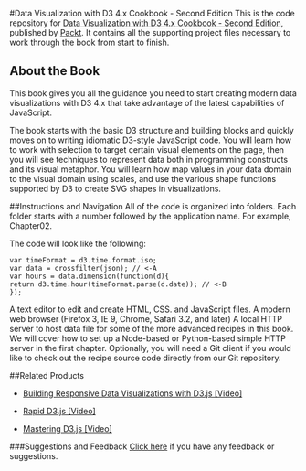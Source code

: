 #Data Visualization with D3 4.x Cookbook - Second Edition
This is the code repository for [Data Visualization with D3 4.x Cookbook - Second Edition](https://www.packtpub.com/web-development/data-visualization-d3-4x-cookbook-second-edition?utm_source=github&utm_medium=repository&utm_campaign=9781786468253), published by [Packt](https://www.packtpub.com/?utm_source=github). It contains all the supporting project files necessary to work through the book from start to finish.
## About the Book
This book gives you all the guidance you need to start creating modern data visualizations with D3 4.x that take advantage of the latest capabilities of JavaScript.

The book starts with the basic D3 structure and building blocks and quickly moves on to writing idiomatic D3-style JavaScript code. You will learn how to work with selection to target certain visual elements on the page, then you will see techniques to represent data both in programming constructs and its visual metaphor. You will learn how map values in your data domain to the visual domain using scales, and use the various shape functions supported by D3 to create SVG shapes in visualizations.


##Instructions and Navigation
All of the code is organized into folders. Each folder starts with a number followed by the application name. For example, Chapter02.



The code will look like the following:
```
var timeFormat = d3.time.format.iso;
var data = crossfilter(json); // <-A
var hours = data.dimension(function(d){
return d3.time.hour(timeFormat.parse(d.date)); // <-B
});
```

A text editor to edit and create HTML, CSS. and JavaScript files. 
A modern web browser (Firefox 3, IE 9, Chrome, Safari 3.2, and later) 
A local HTTP server to host data file for some of the more advanced recipes in this book.
We will cover how to set up a Node-based or Python-based simple HTTP server in the first chapter.
Optionally, you will need a Git client if you would like to check out the recipe source code directly from our Git repository.

##Related Products
* [Building Responsive Data Visualizations with D3.js [Video]](https://www.packtpub.com/web-development/building-responsive-data-visualizations-d3js-video?utm_source=github&utm_medium=repository&utm_campaign=9781784394509)

* [Rapid D3.js [Video]](https://www.packtpub.com/web-development/rapid-d3js-video?utm_source=github&utm_medium=repository&utm_campaign=9781783554416)

* [Mastering D3.js [Video]](https://www.packtpub.com/web-development/mastering-d3js-video?utm_source=github&utm_medium=repository&utm_campaign=9781783985784)

###Suggestions and Feedback
[Click here](https://docs.google.com/forms/d/e/1FAIpQLSe5qwunkGf6PUvzPirPDtuy1Du5Rlzew23UBp2S-P3wB-GcwQ/viewform) if you have any feedback or suggestions.
